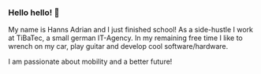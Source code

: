 ### Hello hello! 👋
My name is Hanns Adrian and I just finished school! 
As a side-hustle I work at TiBaTec, a small german IT-Agency.
In my remaining free time I like to wrench on my car, play guitar and develop cool software/hardware.

I am passionate about mobility and a better future!
